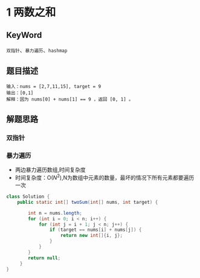 # 1 两数之和
## KeyWord
`双指针`、`暴力遍历`、`hashmap`
## 题目描述
```
输入：nums = [2,7,11,15], target = 9
输出：[0,1]
解释：因为 nums[0] + nums[1] == 9 ，返回 [0, 1] 。
```
## 解题思路
### 双指针


### 暴力遍历
- 两边暴力遍历数组,时间复杂度
- 时间复杂度：O($N^2$),N为数组中元素的数量，最坏的情况下所有元素都要遍历一次
```java
class Solution {
    public static int[] twoSum(int[] nums, int target) {

        int n = nums.length;
        for (int i = 0; i < n; i++) {
            for (int j = i + 1; j < n; j++) {
                if (target == nums[i] + nums[j]) {
                    return new int[]{i, j};
                }
            }
        }
        return null;
     }
}
```




